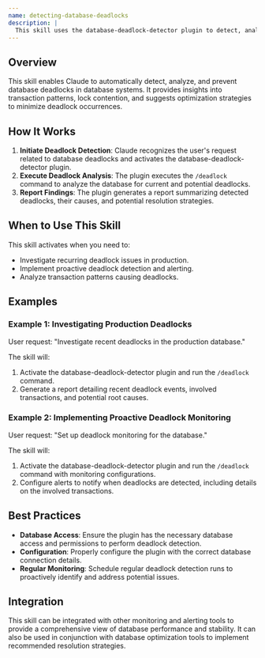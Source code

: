 ```yaml
---
name: detecting-database-deadlocks
description: |
  This skill uses the database-deadlock-detector plugin to detect, analyze, and prevent database deadlocks. It monitors database lock contention, analyzes transaction patterns, and suggests resolution strategies. Use this skill when the user asks to "detect database deadlocks", "analyze deadlock causes", "monitor database locks", or any requests related to database deadlock prevention and resolution. This skill is particularly useful for production database systems experiencing recurring deadlock issues. The plugin's command `/deadlock` is triggered by these requests.
---
```


## Overview

This skill enables Claude to automatically detect, analyze, and prevent database deadlocks in database systems. It provides insights into transaction patterns, lock contention, and suggests optimization strategies to minimize deadlock occurrences.

## How It Works

1. **Initiate Deadlock Detection**: Claude recognizes the user's request related to database deadlocks and activates the database-deadlock-detector plugin.
2. **Execute Deadlock Analysis**: The plugin executes the `/deadlock` command to analyze the database for current and potential deadlocks.
3. **Report Findings**: The plugin generates a report summarizing detected deadlocks, their causes, and potential resolution strategies.

## When to Use This Skill

This skill activates when you need to:
- Investigate recurring deadlock issues in production.
- Implement proactive deadlock detection and alerting.
- Analyze transaction patterns causing deadlocks.

## Examples

### Example 1: Investigating Production Deadlocks

User request: "Investigate recent deadlocks in the production database."

The skill will:
1. Activate the database-deadlock-detector plugin and run the `/deadlock` command.
2. Generate a report detailing recent deadlock events, involved transactions, and potential root causes.

### Example 2: Implementing Proactive Deadlock Monitoring

User request: "Set up deadlock monitoring for the database."

The skill will:
1. Activate the database-deadlock-detector plugin and run the `/deadlock` command with monitoring configurations.
2. Configure alerts to notify when deadlocks are detected, including details on the involved transactions.

## Best Practices

- **Database Access**: Ensure the plugin has the necessary database access and permissions to perform deadlock detection.
- **Configuration**: Properly configure the plugin with the correct database connection details.
- **Regular Monitoring**: Schedule regular deadlock detection runs to proactively identify and address potential issues.

## Integration

This skill can be integrated with other monitoring and alerting tools to provide a comprehensive view of database performance and stability. It can also be used in conjunction with database optimization tools to implement recommended resolution strategies.